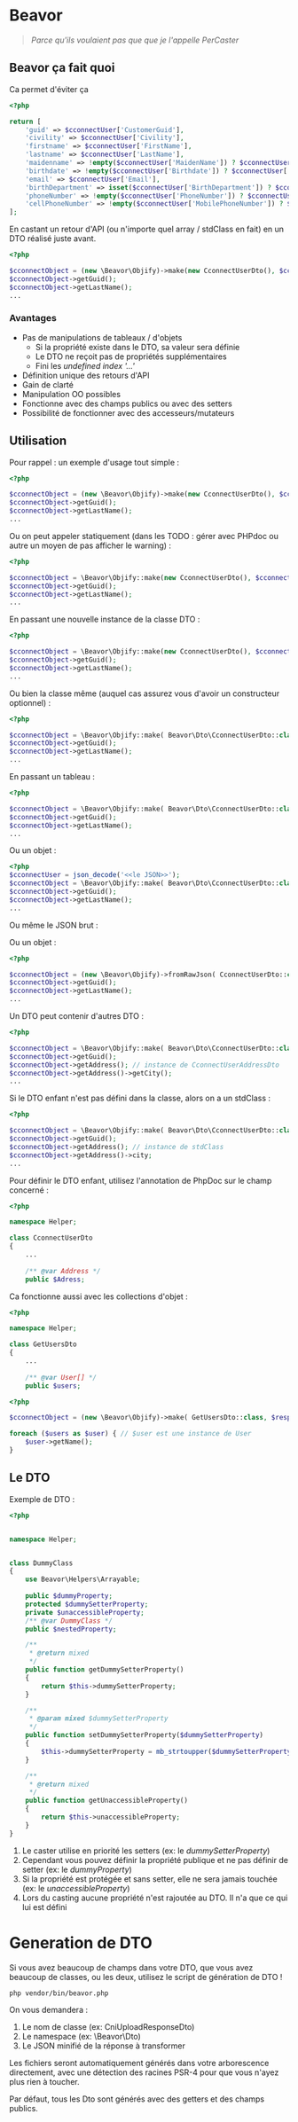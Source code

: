 

# Beavor
> _Parce qu'ils voulaient pas que que je l'appelle PerCaster_

## Beavor ça fait quoi

Ca permet d'éviter ça
```php
<?php 

return [
    'guid' => $cconnectUser['CustomerGuid'],
    'civility' => $cconnectUser['Civility'],
    'firstname' => $cconnectUser['FirstName'],
    'lastname' => $cconnectUser['LastName'],
    'maidenname' => !empty($cconnectUser['MaidenName']) ? $cconnectUser['MaidenName'] : null,
    'birthdate' => !empty($cconnectUser['Birthdate']) ? $cconnectUser['Birthdate'] : '1970-01-01',
    'email' => $cconnectUser['Email'],
    'birthDepartment' => isset($cconnectUser['BirthDepartment']) ? $cconnectUser['BirthDepartment'] : null,
    'phoneNumber' => !empty($cconnectUser['PhoneNumber']) ? $cconnectUser['PhoneNumber'] : null,
    'cellPhoneNumber' => !empty($cconnectUser['MobilePhoneNumber']) ? $cconnectUser['MobilePhoneNumber'] : null,
];
```

En castant un retour d'API (ou n'importe quel array / stdClass en fait) en un DTO réalisé juste avant.

```php
<?php 

$cconnectObject = (new \Beavor\Objify)->make(new CconnectUserDto(), $cconnectUser);
$cconnectObject->getGuid();
$cconnectObject->getLastName();
...

```


### Avantages

+ Pas de manipulations de tableaux / d'objets
    +   Si la propriété existe dans le DTO, sa valeur sera définie
    +   Le DTO ne reçoit pas de propriétés supplémentaires
    +   Fini les _undefined index '...'_ 
+ Définition unique des retours d'API
+ Gain de clarté
+ Manipulation OO possibles 
+ Fonctionne avec des champs publics ou avec des setters
+ Possibilité de fonctionner avec des accesseurs/mutateurs

## Utilisation

Pour rappel : un exemple d'usage tout simple :

```php
<?php 

$cconnectObject = (new \Beavor\Objify)->make(new CconnectUserDto(), $cconnectUser);
$cconnectObject->getGuid();
$cconnectObject->getLastName();
...

```

Ou on peut appeler statiquement (dans les TODO : gérer avec PHPdoc ou autre un moyen de pas afficher le warning) :
```php
<?php 

$cconnectObject = \Beavor\Objify::make(new CconnectUserDto(), $cconnectUser);
$cconnectObject->getGuid();
$cconnectObject->getLastName();
...

```

En passant une nouvelle instance de la classe DTO :

```php
<?php 

$cconnectObject = \Beavor\Objify::make(new CconnectUserDto(), $cconnectUser);
$cconnectObject->getGuid();
$cconnectObject->getLastName();
...

```

Ou bien la classe même (auquel cas assurez vous d'avoir un constructeur optionnel) :

```php
<?php 

$cconnectObject = \Beavor\Objify::make( Beavor\Dto\CconnectUserDto::class, $cconnectUser);
$cconnectObject->getGuid();
$cconnectObject->getLastName();
...

```

En passant un tableau :

```php
<?php 

$cconnectObject = \Beavor\Objify::make( Beavor\Dto\CconnectUserDto::class, ['someData' => 'someValue']);
$cconnectObject->getGuid();
$cconnectObject->getLastName();
...

```

Ou un objet :

```php
<?php 
$cconnectUser = json_decode('<<le JSON>>');
$cconnectObject = \Beavor\Objify::make( Beavor\Dto\CconnectUserDto::class, $cconnectUser);
$cconnectObject->getGuid();
$cconnectObject->getLastName();
...

```

Ou même le JSON brut :

Ou un objet :

```php
<?php 

$cconnectObject = (new \Beavor\Objify)->fromRawJson( CconnectUserDto::class, '<<le JSON>>');
$cconnectObject->getGuid();
$cconnectObject->getLastName();
...

```

Un DTO peut contenir d'autres DTO :


```php
<?php 

$cconnectObject = \Beavor\Objify::make( Beavor\Dto\CconnectUserDto::class, $cconnectUser);
$cconnectObject->getGuid();
$cconnectObject->getAddress(); // instance de CconnectUserAddressDto
$cconnectObject->getAddress()->getCity();
...

```

Si le DTO enfant n'est pas défini dans la classe, alors on a un stdClass :

```php
<?php 

$cconnectObject = \Beavor\Objify::make( Beavor\Dto\CconnectUserDto::class, $cconnectUser);
$cconnectObject->getGuid();
$cconnectObject->getAddress(); // instance de stdClass
$cconnectObject->getAddress()->city;
...

```

Pour définir le DTO enfant, utilisez l'annotation de PhpDoc sur le champ concerné :


```php
<?php

namespace Helper;

class CconnectUserDto
{
    ...
    
    /** @var Address */
    public $Adress;

```

Ca fonctionne aussi avec les collections d'objet :


```php
<?php

namespace Helper;

class GetUsersDto
{
    ...
    
    /** @var User[] */
    public $users;

```


```php
<?php 

$cconnectObject = (new \Beavor\Objify)->make( GetUsersDto::class, $response);

foreach ($users as $user) { // $user est une instance de User
    $user->getName();
}

```

## Le DTO


Exemple de DTO :

```php
<?php


namespace Helper;


class DummyClass
{
    use Beavor\Helpers\Arrayable;
    
    public $dummyProperty;
    protected $dummySetterProperty;
    private $unaccessibleProperty;
    /** @var DummyClass */
    public $nestedProperty;

    /**
     * @return mixed
     */
    public function getDummySetterProperty()
    {
        return $this->dummySetterProperty;
    }

    /**
     * @param mixed $dummySetterProperty
     */
    public function setDummySetterProperty($dummySetterProperty)
    {
        $this->dummySetterProperty = mb_strtoupper($dummySetterProperty);
    }

    /**
     * @return mixed
     */
    public function getUnaccessibleProperty()
    {
        return $this->unaccessibleProperty;
    }
}
```

1. Le caster utilise en priorité les setters (ex: le _dummySetterProperty_)
2. Cependant vous pouvez définir la propriété publique et ne pas définir de setter (ex: le _dummyProperty_)
3. Si la propriété est protégée et sans setter, elle ne sera jamais touchée (ex: le _unaccessibleProperty_)
4. Lors du casting aucune propriété n'est rajoutée au DTO. Il n'a que ce qui lui est défini


# Generation de DTO

Si vous avez beaucoup de champs dans votre DTO, que vous avez beaucoup de classes, ou les deux, utilisez le script de génération de DTO !

```php vendor/bin/beavor.php```

On vous demandera :
1. Le nom de classe (ex: CniUploadResponseDto)
2. Le namespace (ex: \Beavor\Dto) 
3. Le JSON minifié de la réponse à transformer

Les fichiers seront automatiquement générés dans votre arborescence directement, avec une détection des racines PSR-4 pour que vous n'ayez plus rien à toucher.

Par défaut, tous les Dto sont générés avec des getters et des champs publics.
